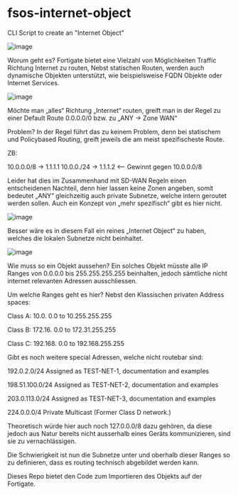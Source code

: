 # fsos-internet-object
CLI Script to create an "Internet Object"

![image](https://user-images.githubusercontent.com/16579232/221982347-637ff6f6-c217-469a-864e-957b59d0ed8c.png)



Worum geht es?
Fortigate bietet eine Vielzahl von Möglichkeiten Traffic Richtung Internet zu routen, Nebst statischen Routen, werden auch dynamische Objekten unterstützt, wie beispielsweise FQDN Objekte oder Internet Services.

![image](https://user-images.githubusercontent.com/16579232/221981630-e8187ade-ea17-431f-913e-54be9d868917.png)

Möchte man „alles“ Richtung „Internet“ routen, greift man in der Regel zu einer Default Route 0.0.0.0/0 bzw.  zu „ANY -> Zone WAN“

Problem?
In der Regel führt das zu keinem Problem, denn bei statischem und Policybased Routing, greift jeweils die am meist spezifischeste Route.

ZB:

10.0.0.0/8 -> 1.1.1.1
10.0.0./24 -> 1.1.1.2    <– Gewinnt gegen 10.0.0.0/8

Leider hat dies im Zusammenhand mit SD-WAN Regeln einen entscheidenen Nachteil, denn hier lassen keine Zonen angeben, somit bedeutet „ANY“ gleichzeitig auch private Subnetze, welche intern geroutet werden sollen. Auch ein Konzept von „mehr spezifisch“ gibt es hier nicht.

![image](https://user-images.githubusercontent.com/16579232/221981909-cfa9b359-d0e0-4f04-8bc4-cd020450ce1a.png)

Besser wäre es in diesem Fall ein reines „Internet Object“ zu haben, welches die lokalen Subnetze nicht beinhaltet.

![image](https://user-images.githubusercontent.com/16579232/221981933-8203163e-d9ee-4527-a5b7-4179e0a18e8a.png)


Wie muss so ein Objekt aussehen?
Ein solches Objekt müsste alle IP Ranges von 0.0.0.0 bis 255.255.255.255 beinhalten, jedoch sämtliche nicht internet relevanten Adressen ausschliessen.

Um welche Ranges geht es hier?
Nebst den Klassischen privaten Address spaces:

Class A: 10.0. 0.0 to 10.255.255.255

Class B: 172.16. 0.0 to 172.31.255.255

Class C: 192.168. 0.0 to 192.168.255.255

Gibt es noch weitere special Adressen, welche nicht routebar sind:

192.0.2.0/24 Assigned as TEST-NET-1, documentation and examples

198.51.100.0/24 Assigned as TEST-NET-2, documentation and examples

203.0.113.0/24 Assigned as TEST-NET-3, documentation and examples

224.0.0.0/4 Private Multicast (Former Class D network.)

Theoretisch würde hier auch noch 127.0.0.0/8 dazu gehören, da diese jedoch aus Natur bereits nicht ausserhalb eines Geräts kommunizieren, sind sie zu vernachlässigen.

Die Schwierigkeit ist nun die Subnetze unter und oberhalb dieser Ranges so zu definieren, dass es routing technisch abgebildet werden kann.


Dieses Repo bietet den Code zum Importieren des Objekts auf der Fortigate.
